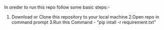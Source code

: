 In oreder to run this repo follow some basic steps:-
1. Download or Clone this repository to your local machine
2.Open repo in command prompt
3.Run this Command - "pip intall -r requirement.txt"
